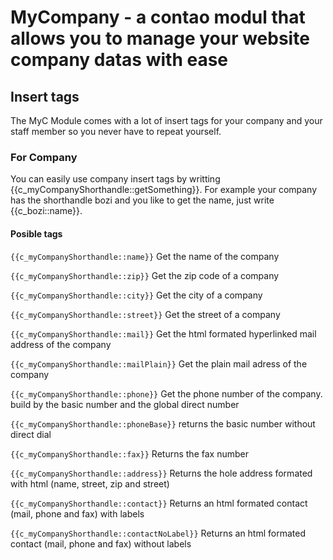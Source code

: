 # MyCompany - a contao modul that allows you to manage your website company datas with ease #

## Insert tags ##
The MyC Module comes with a lot of insert tags for your company and your staff member so you never have to repeat yourself.

### For Company ###
You can easily use company insert tags by writting {{c_myCompanyShorthandle::getSomething}}. For example your company has the shorthandle bozi and you like to get the name, just write {{c_bozi::name}}.

#### Posible tags ####

`{{c_myCompanyShorthandle::name}}`
Get the name of the company

`{{c_myCompanyShorthandle::zip}}`
Get the zip code of a company

`{{c_myCompanyShorthandle::city}}`
Get the city of a company

`{{c_myCompanyShorthandle::street}}`
Get the street of a company

`{{c_myCompanyShorthandle::mail}}`
Get the html formated hyperlinked mail address of the company

`{{c_myCompanyShorthandle::mailPlain}}`
Get the plain mail adress of the company

`{{c_myCompanyShorthandle::phone}}`
Get the phone number of the company. build by the basic number and the global direct number

`{{c_myCompanyShorthandle::phoneBase}}`
returns the basic number without direct dial

`{{c_myCompanyShorthandle::fax}}`
Returns the fax number

`{{c_myCompanyShorthandle::address}}`
Returns the hole address formated with html (name, street, zip and street)

`{{c_myCompanyShorthandle::contact}}`
Returns an html formated contact (mail, phone and fax) with labels

`{{c_myCompanyShorthandle::contactNoLabel}}`
Returns an html formated contact (mail, phone and fax) without labels